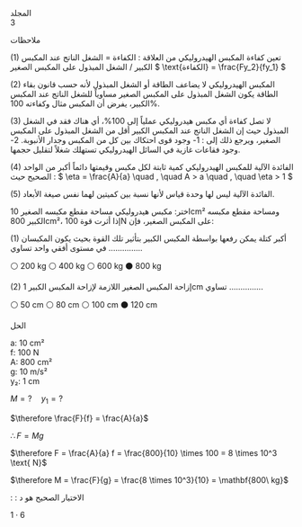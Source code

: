 المجلد  
3 <!-- marginalia, from page 0 (l=0.921,t=0.065,r=0.949,b=0.122), with ID 4be8e25c-854c-4510-8721-1e5b3edfa6ed -->

ملاحظات

(1) تعين كفاءة المكبس الهيدروليكي من العلاقة :
الكفاءة = الشغل الناتج عند المكبس الكبير / الشغل المبذول على المكبس الصغير
$ \text{الكفاءة} = \frac{Fy_2}{fy_1} $

(2) المكبس الهيدروليكي لا يضاعف الطاقة أو الشغل المبذول لأنه حسب قانون بقاء الطاقة يكون الشغل المبذول على المكبس الصغير مساوياً للشغل الناتج عند المكبس الكبير، يفرض أن المكبس مثال وكفاءته 100%.

(3) لا تصل كفاءة أي مكبس هيدروليكي عملياً إلى 100%، أي هناك فقد في الشغل المبذول حيث إن الشغل الناتج عند المكبس الكبير أقل من الشغل المبذول على المكبس الصغير، ويرجع ذلك إلى :
1- وجود قوى احتكاك بين كل من المكبس وجدار الأنبوبة.
2- وجود فقاعات غازية في السائل الهيدروليكي تستهلك شغلاً لتقليل حجمها.

(4) الفائدة الآلية للمكبس الهيدروليكي كمية ثابتة لكل مكبس وقيمتها دائماً أكبر من الواحد الصحيح حيث :
$ \eta = \frac{A}{a} \quad , \quad A > a \quad , \quad \eta > 1 $

(5) الفائدة الآلية ليس لها وحدة قياس لأنها نسبة بين كميتين لهما نفس صيغة الأبعاد. <!-- text, from page 0 (l=0.062,t=0.077,r=0.894,b=0.498), with ID e6ee5e8f-fc8f-455d-bed3-33740cc819a1 -->

اختر: مكبس هيدروليكي مساحة مقطع مكبسه الصغير 10cm² ومساحة مقطع مكبسه الكبير 800cm²، إذا أثرت قوة 100N على المكبس الصغير، فإن:

(1) أكبر كتلة يمكن رفعها بواسطة المكبس الكبير بتأثير تلك القوة بحيث يكون المكبسان في مستوى أفقي واحد تساوي ...............

⚪ 200 kg      ⚪ 400 kg      ⚪ 600 kg      ⚫ 800 kg

(2) إزاحة المكبس الصغير اللازمة لإزاحة المكبس الكبير 1cm تساوي ...............

⚪ 50 cm      ⚪ 80 cm      ⚪ 100 cm      ⚫ 120 cm

الحل <!-- text, from page 0 (l=0.059,t=0.512,r=0.905,b=0.729), with ID 817435f2-d8a2-4080-8f1e-770f2228b1f9 -->

a: 10 cm²  
f: 100 N  
A: 800 cm²  
g: 10 m/s²  
y₂: 1 cm <!-- text, from page 0 (l=0.061,t=0.732,r=0.701,b=0.767), with ID be1b4972-82be-473f-a411-9ea00a594c52 -->

$M = ? \quad y_1 = ?$

$\therefore \frac{F}{f} = \frac{A}{a}$

$\therefore F = Mg$

$\therefore F = \frac{A}{a} f = \frac{800}{10} \times 100 = 8 \times 10^3 \text{ N}$

$\therefore M = \frac{F}{g} = \frac{8 \times 10^3}{10} = \mathbf{800\ kg}$ <!-- text, from page 0 (l=0.060,t=0.768,r=0.875,b=0.888), with ID 56853650-66cb-49a3-b624-24bb85f0bafa -->

: : الاختيار الصحيح هو د <!-- text, from page 0 (l=0.634,t=0.900,r=0.848,b=0.926), with ID febb5269-91fc-4103-90fb-89491f0a8d3d -->

$1 \cdot 6$ <!-- marginalia, from page 0 (l=0.869,t=0.943,r=0.908,b=0.963), with ID 80fb695f-e76b-42af-a867-3900ca03db74 -->